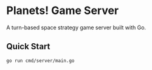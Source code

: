 # Planets! Game Server

A turn-based space strategy game server built with Go.

## Quick Start

```bash
go run cmd/server/main.go
```
